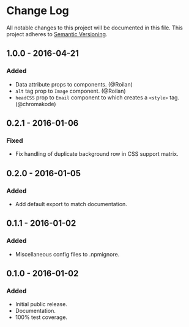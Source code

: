 # Change Log
All notable changes to this project will be documented in this file.
This project adheres to [Semantic Versioning](http://semver.org/).

## 1.0.0 - 2016-04-21
### Added
- Data attribute props to components. (@Roilan)
- `alt` tag prop to `Image` component. (@Roilan)
- `headCSS` prop to `Email` component to which creates a `<style>` tag. (@chromakode)

## 0.2.1 - 2016-01-06
### Fixed
- Fix handling of duplicate background row in CSS support matrix.

## 0.2.0 - 2016-01-05
### Added
- Add default export to match documentation.

## 0.1.1 - 2016-01-02
### Added
- Miscellaneous config files to .npmignore.

## 0.1.0 - 2016-01-02
### Added
- Initial public release.
- Documentation.
- 100% test coverage.
